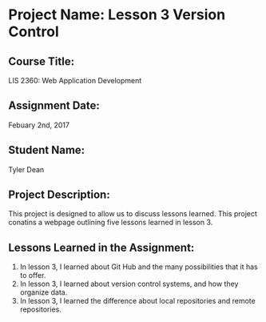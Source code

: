 # Project Name:  Lesson 3 Version Control

## Course Title:
LIS 2360:  Web Application Development

## Assignment Date:  
Febuary 2nd, 2017

## Student Name:  
Tyler Dean

## Project Description:
This project is designed to allow us to discuss lessons learned. This project conatins a webpage outlining five lessons learned in lesson 3. 

## Lessons Learned in the Assignment:
1. In lesson 3, I learned about Git Hub and the many possibilities that it has to offer.
2. In lesson 3, I learned about version control systems, and how they organize data.
3. In lesson 3, I learned the difference about local repositories and remote repositories.

